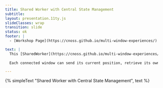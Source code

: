 ```yaml
---
title: Shared Worker with Central State Management
subtitle: 
layout: presentation.11ty.js
slideClasses: wrap
transition: slide
status: ok
footer: |
  - [Workshop Page](https://cnoss.github.io/multi-window-experiences/)

text: |
  This [SharedWorker](https://cnoss.github.io/multi-window-experiences/00-core-concepts/shared-worker-with-central-state-management-demo/index.html) script manages real-time communication between multiple browser windows by tracking and sharing their screen positions. 
  
  Each connected window can send its current position, retrieve its own stored position, or request the positions of all other connected windows.

---
```


{% simpleText "Shared Worker with Central State Management", text %}



